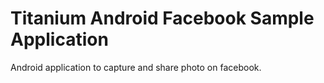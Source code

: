 Titanium Android Facebook Sample Application
============================================

Android application to capture and share photo on facebook.




